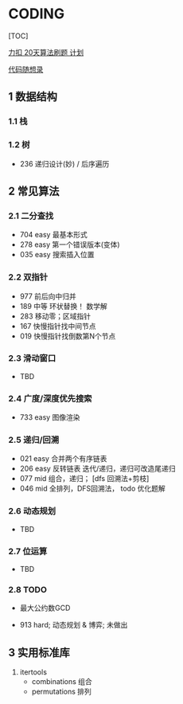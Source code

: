 # CODING

[TOC]

[力扣 20天算法刷题 计划](https://leetcode-cn.com/study-plan/algorithms/?progress=2mj8onm)

[代码随想录](https://www.programmercarl.com/)

## 1 数据结构

### 1.1 栈


### 1.2 树

- 236 递归设计(妙) / 后序遍历


## 2 常见算法

### 2.1 二分查找

- 704 easy 最基本形式
- 278 easy 第一个错误版本(变体)
- 035 easy 搜索插入位置

### 2.2 双指针

- 977 前后向中归并
- 189 中等 环状替换！ 数学解
- 283 移动零；区域指针
- 167 快慢指针找中间节点
- 019 快慢指针找倒数第N个节点

### 2.3 滑动窗口

- TBD

### 2.4 广度/深度优先搜索

- 733 easy 图像渲染

### 2.5 递归/回溯

- 021 easy 合并两个有序链表
- 206 easy 反转链表  迭代/递归，递归可改造尾递归
- 077 mid 组合，递归； [dfs 回溯法+剪枝]
- 046 mid 全排列，DFS回溯法，  todo 优化题解

### 2.6 动态规划

- TBD

### 2.7 位运算

- TBD

### 2.8 TODO

- 最大公约数GCD

- 913 hard; 动态规划 & 博弈; 未做出


## 3 实用标准库

1. itertools
    - combinations  组合
    - permutations  排列

